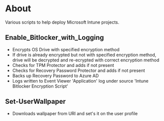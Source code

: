# About

Various scripts to help deploy Microsoft Intune projects.

## Enable_Bitlocker_with_Logging
* Encrypts OS Drive with specified encryption method
* If drive is already encrypted but not with specified encryption method, drive will be decrypted and re-ecrypted with correct encryption method
* Checks for TPM Protector and adds if not present
* Checks for Recovery Password Protector and adds if not present
* Backs up Recovery Password to Azure AD
* Logs written to Event Viewer 'Application' log under source 'Intune Bitlocker Encryption Script'


## Set-UserWallpaper
* Downloads wallpaper from URI and set's it on the user profile


[license]: https://github.com/alaurie/intune/blob/master/LICENSE